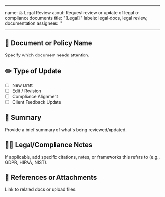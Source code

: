 <!-- .github/ISSUE_TEMPLATE/legal_review.md -->

<!-- SPDX-License-Identifier: CC-BY-4.0 OR GPL-3.0-or-later -->
<!-- This file is part of Network Pro -->

---

name: ⚖️ Legal Review
about: Request review or update of legal or compliance documents
title: "[Legal] "
labels: legal-docs, legal review, documentation
assignees: ''

---

## 📄 Document or Policy Name

Specify which document needs attention.

## ✏️ Type of Update

- [ ] New Draft
- [ ] Edit / Revision
- [ ] Compliance Alignment
- [ ] Client Feedback Update

## 🧠 Summary

Provide a brief summary of what's being reviewed/updated.

## 🕵️‍♀️ Legal/Compliance Notes

If applicable, add specific citations, notes, or frameworks this refers to (e.g., GDPR, HIPAA, NIST).

## 🔗 References or Attachments

Link to related docs or upload files.
